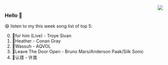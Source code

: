 <img align="right"  src="https://github-readme-stats.vercel.app/api/top-langs/?username=kvnZero" />

### Hello 👋

😄 listen to my this week song list of top 5:

0. 🌈for him (Live) - Troye Sivan
1. 🌈Heather - Conan Gray
2. 🌈Wassuh - AQVOL
3. 🌈Leave The Door Open - Bruno Mars/Anderson Paak/Silk Sonic
4. 🌈认错 - 许嵩

